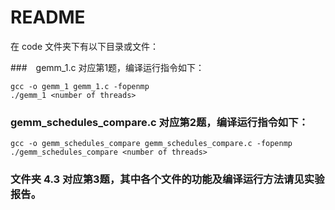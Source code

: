 # README

在 code 文件夹下有以下目录或文件：



###　gemm_1.c 对应第1题，编译运行指令如下：

```
gcc -o gemm_1 gemm_1.c -fopenmp
./gemm_1 <number of threads>
```



### gemm_schedules_compare.c 对应第2题，编译运行指令如下：

```
gcc -o gemm_schedules_compare gemm_schedules_compare.c -fopenmp
./gemm_schedules_compare <number of threads>
```



### 文件夹 4.3 对应第3题，其中各个文件的功能及编译运行方法请见实验报告。